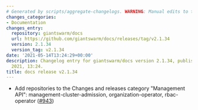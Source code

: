 ```yaml
---
# Generated by scripts/aggregate-changelogs. WARNING: Manual edits to this files will be overwritten.
changes_categories:
- Documentation
changes_entry:
  repository: giantswarm/docs
  url: https://github.com/giantswarm/docs/releases/tag/v2.1.34
  version: 2.1.34
  version_tag: v2.1.34
date: '2021-05-14T13:24:29+00:00'
description: Changelog entry for giantswarm/docs version 2.1.34, published on 14 May
  2021, 13:24.
title: docs release v2.1.34
---
```


- Add repositories to the Changes and releases category "Management API": management-cluster-admission, organization-operator, rbac-operator ([#943](https://github.com/giantswarm/docs/pull/943))
